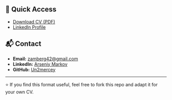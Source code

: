 
## 🚀 Quick Access
- [Download CV (PDF)](https://raw.githubusercontent.com/Un2mercey/CV/refs/heads/main/Senior%20Frontend%20Engineer%20Arseniy%20Markov.pdf)
- [LinkedIn Profile](https://www.linkedin.com/in/arseniy-markov/) 

## 📬 Contact
- **Email:** [zamberg42@gmail.com](mailto:zamberg42@gmail.com)  
- **LinkedIn:** [Arseniy Markov](https://www.linkedin.com/in/arseniy-markov/)  
- **GitHub:** [Un2mercey](https://github.com/Un2mercey)

---

⭐ If you find this format useful, feel free to fork this repo and adapt it for your own CV.
